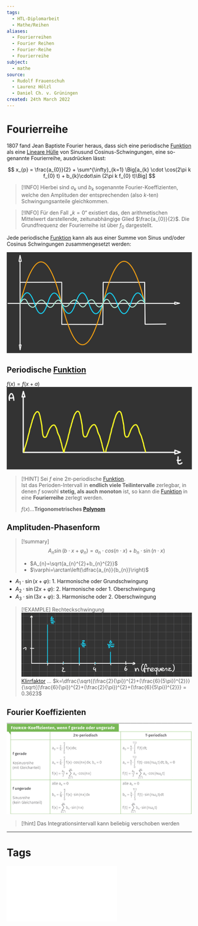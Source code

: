 ```yaml
---
tags:
  - HTL-Diplomarbeit
  - Mathe/Reihen
aliases:
  - Fourierreihen
  - Fourier Reihen
  - Fourier-Reihe
  - Fourierreihe
subject:
  - mathe
source:
  - Rudolf Frauenschuh
  - Laurenz Hölzl
  - Daniel Ch. v. Grüningen
created: 24th March 2022
---
```


# Fourierreihe

1807 fand Jean Baptiste Fourier heraus, dass sich eine periodische [Funktion](../Abbild.md) als eine [Lineare Hülle](Lineare%20Hülle.md) von Sinusund Cosinus-Schwingungen, eine so-genannte Fourierreihe, ausdrücken lässt:

$$
	x_{p} = \frac{a_{0}}{2} + \sum^{\infty}_{k=1} \Big[a_{k} \cdot \cos(2\pi k f_{0} t) + b_{k}\cdot\sin (2\pi k f_{0} t)\Big]
$$

> [!INFO] Hierbei sind $a_{k}$ und $b_{k}$ sogenannte Fourier-Koeffizienten, welche den Amplituden der entsprechenden (also $k$-ten) Schwingungsanteile gleichkommen.

> [!INFO] Für den Fall „$k=0$“ existiert das, den arithmetischen Mittelwert darstellende, zeitunabhängige Glied $\frac{a_{0}}{2}$. Die Grundfrequenz der Fourierreihe ist über $f_{0}$ dargestellt.

Jede periodische [Funktion](../Abbild.md) kann als aus einer Summe von Sinus und/oder Cosinus Schwingungen zusammengesetzt werden:

![400](../assets/Fourreihe_zerlegung.png)

## Periodische [Funktion](../Abbild.md)

$f(x)=f(x+a)$  
![400](../assets/fourReihe.png)

> [!HINT] Sei $f$ eine $2\pi$-periodische [Funktion](../Abbild.md).  
> Ist das Perioden-Intervall in **endlich viele Teilintervalle** zerlegbar, in denen $f$ sowohl **stetig, als auch monoton** ist, so kann die [Funktion](../Abbild.md) in eine **Fourierreihe** zerlegt werden.
> 
> $f(x)\dots$**Trigonometrisches [Polynom](../mathe%20(3)/Polynom.md)**

## Amplituden-Phasenform

> [!summary] $$A_{n}\sin(b\cdot x+\varphi_{n})=a_{n}\cdot cos(n \cdot x)+b_{n} \cdot\sin(n\cdot x)$$
>
> - $A_{n}=\sqrt{a_{n}^{2}+b_{n}^{2}}$
> - $\varphi=\arctan\left(\dfrac{a_{n}}{b_{n}}\right)$

- $A_{1}\cdot\sin(x+\varphi)$: 1. Harmonische oder Grundschwingung
- $A_{2}\cdot\sin(2x+\varphi)$: 2. Harmonische oder 1. Oberschwingung
- $A_{3}\cdot\sin(3x+\varphi)$: 3. Harmonische oder 2. Oberschwingung

>[!EXAMPLE] Rechteckschwingung  
> ![Fourreihe_k](../assets/Fourreihe_k.png)  
> [Klirrfaktor](../../Hardwareentwicklung/Klirrfaktor.md) … $k=\dfrac{\sqrt{(\frac{2}{\pi})^{2}+(\frac{6}{5\pi})^{2}}}{\sqrt{(\frac{6}{\pi})^{2}+(\frac{2}{\pi})^{2}+(\frac{6}{5\pi})^{2}}} = 0.3623$

## Fourier Koeffizienten

![Pasted image 20230120081647](../assets/Pasted%20image%2020230120081647.png)

> [!hint] Das Integrationsintervall kann beliebig verschoben werden

---

# Tags

![Fourierreihe](../assets/pdf/Fourierreihe.pdf)

